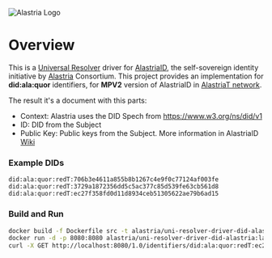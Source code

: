![Alastria Logo](https://alastria.io/wp-content/uploads/2018/09/Marca-Alastria-Principal-H-1-300x90.png)


# Overview

This is a [Universal Resolver](https://github.com/decentralized-identity/universal-resolver/) driver for [AlastriaID](https://github.com/alastria/alastria-identity/wiki), the self-sovereign identity initiative by [Alastria](https://alastria.io/) Consortium. This project provides an implementation for **did:ala:quor** identifiers, for **MPV2** version of AlastriaID in [AlastriaT network](https://github.com/alastria/alastria-node-quorum).

The result it's a document with this parts:

 - Context: Alastria uses the DID Spech from https://www.w3.org/ns/did/v1
 - ID: DID from the Subject
 - Public Key: Public keys from the Subject. More information in AlastriaID [Wiki](https://github.com/alastria/alastria-identity/wiki/Alastria-DID-Method-Specification#223-public-keys)

### Example DIDs

```
did:ala:quor:redT:706b3e4611a855b8b1267c4e9f0c77124af003fe
did:ala:quor:redT:3729a1872356dd5c5ac377c85d539fe63cb561d8
did:ala:quor:redT:ec27f358fd0d11d8934ceb51305622ae79b6ad15
```
### Build and Run

```sh
docker build -f Dockerfile src -t alastria/uni-resolver-driver-did-alastria
docker run -d -p 8080:8080 alastria/uni-resolver-driver-did-alastria:latest
curl -X GET http://localhost:8080/1.0/identifiers/did:ala:quor:redT:ec27f358fd0d11d8934ceb51305622ae79b6ad15
```
